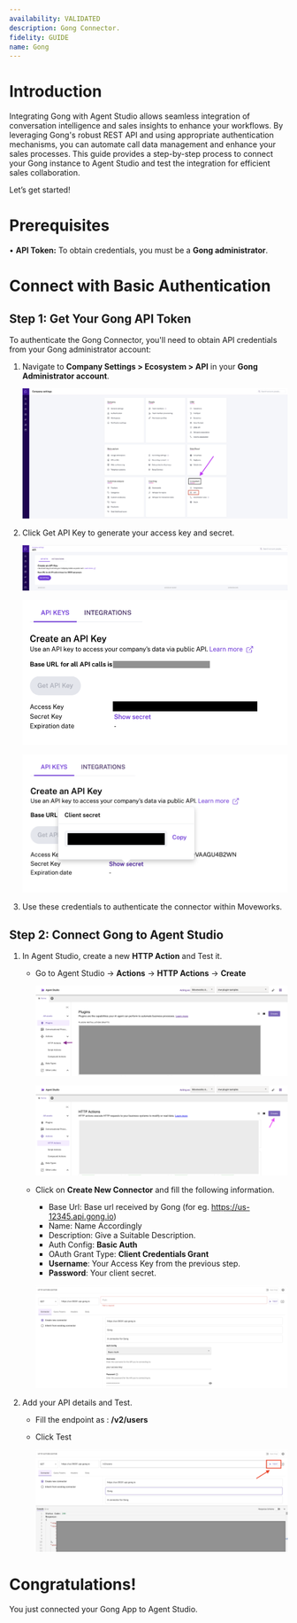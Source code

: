 ```yaml
---
availability: VALIDATED
description: Gong Connector.
fidelity: GUIDE
name: Gong
---
```


# **Introduction**

Integrating Gong with Agent Studio allows seamless integration of conversation intelligence and sales insights to enhance your workflows. By leveraging Gong's robust REST API and using appropriate authentication mechanisms, you can automate call data management and enhance your sales processes. This guide provides a step-by-step process to connect your Gong instance to Agent Studio and test the integration for efficient sales collaboration.

Let’s get started!

# **Prerequisites**

• **API Token:** To obtain credentials, you must be a **Gong administrator**.

# **Connect with Basic Authentication**

## **Step 1: Get Your Gong API Token**

To authenticate the Gong Connector, you'll need to obtain API credentials from your Gong administrator account:

1. Navigate to **Company Settings > Ecosystem > API** in your **Gong Administrator account**.
    
    ![image.png](Gong%20182588d8909f80689fd6cafe7586de60/image.png)
    
2. Click Get API Key to generate your access key and secret.
    
    ![image.png](Gong%20182588d8909f80689fd6cafe7586de60/image1.png)
    
    ![image (1).png](Gong%20182588d8909f80689fd6cafe7586de60/image3.png)
    
    ![image.png](Gong%20182588d8909f80689fd6cafe7586de60/image2.png)
    
3. Use these credentials to authenticate the connector within Moveworks.

## Step 2: Connect Gong to Agent Studio

1. In Agent Studio, create a new **HTTP Action** and Test it.
   - Go to Agent Studio -> **Actions** -> **HTTP Actions** -> **Create**

      ![Untitled](Gong%20182588d8909f80689fd6cafe7586de60/Pasted%20Graphic.png)

      ![Untitled](Gong%20182588d8909f80689fd6cafe7586de60/Pasted%20Graphic%201.png)
   
   - Click on **Create New Connector** and fill the following information.
        - Base Url: Base url received by Gong (for eg. https://us-12345.api.gong.io)
        - Name: Name Accordingly
        - Description: Give a Suitable Description.
        - Auth Config: **Basic Auth**
        - OAuth Grant Type: **Client Credentials Grant**
        - **Username**: Your Access Key from the previous step.
        - **Password**: Your client secret.
  
        ![Untitled](Gong%20182588d8909f80689fd6cafe7586de60/as1.png)
   
   
2. Add your API details and Test.
    - Fill the endpoint as : **/v2/users**
    - Click Test
   
      ![Untitled](Gong%20182588d8909f80689fd6cafe7586de60/as2.png)

# Congratulations!

You just connected your Gong App to Agent Studio.